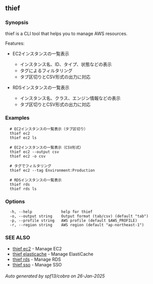 ## thief



### Synopsis

thief is a CLI tool that helps you to manage AWS resources.

Features:
- EC2インスタンスの一覧表示
  - インスタンス名、ID、タイプ、状態などの表示
  - タグによるフィルタリング
  - タブ区切りとCSV形式の出力に対応

- RDSインスタンスの一覧表示
  - インスタンス名、クラス、エンジン情報などの表示
  - タブ区切りとCSV形式の出力に対応

### Examples

```
  # EC2インスタンスの一覧表示（タブ区切り）
  thief ec2
  thief ec2 ls

  # EC2インスタンスの一覧表示（CSV形式）
  thief ec2 --output csv
  thief ec2 -o csv

  # タグでフィルタリング
  thief ec2 --tag Environment:Production

  # RDSインスタンスの一覧表示
  thief rds
  thief rds ls
```

### Options

```
  -h, --help             help for thief
  -o, --output string    Output format (tab/csv) (default "tab")
  -p, --profile string   AWS profile (default $AWS_PROFILE)
  -r, --region string    AWS region (default "ap-northeast-1")
```

### SEE ALSO

* [thief ec2](thief_ec2.md)	 - Manage EC2
* [thief elasticache](thief_elasticache.md)	 - Manage ElastiCache
* [thief rds](thief_rds.md)	 - Manage RDS
* [thief sso](thief_sso.md)	 - Manage SSO

###### Auto generated by spf13/cobra on 26-Jan-2025
